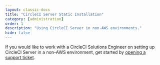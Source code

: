 ```yaml
---
layout: classic-docs
title: "CircleCI Server Static Installation"
category: [administration]
order: 1
description: "Using CircleCI Server in non-AWS environments."
hide: false
---
```


If you would like to work with a CircleCI Solutions Engineer on setting up CircleCI Server in a non-AWS environment, get started by [opening a support ticket](https://support.circleci.com/hc/en-us/requests/new).

<!---
This article provides a System Administrators' overview of CircleCI's 2.0 static installation for non-AWS environments.

## Limitations 

This method of installation has the following limitations:

- It is not possible to use `machine` executors (Linux, Windows, macOS)
- It is not possible to use the Remote Docker Environment or Docker Layer Caching (in other words, you can't build Docker images).
- There is no first-class high-availability option.

CircleCI 2.0 provides new infrastructure that includes the following improvements:

* New configuration with any number of jobs and workflows to orchestrate them. 
* Custom images for execution on a per-job basis.
* Fine-grained performance with dependency caching and per-job CPU or memory allocation. 

## Build Environments

By default, CircleCI 2.0's Nomad Client instances automatically provision containers according to the image configured for each job in your `.circleci/config.yml` file. CircleCI uses Nomad as the primary job scheduler in CircleCI 2.0. Refer to the [Introduction to Nomad Cluster Operation]({{ site.baseurl }}/2.0/nomad/) to learn more about the job scheduler and how to perfom basic client and cluster operations.

## Architecture

A CircleCI static installation consists of two primary components: Services and Nomad Clients. Services run on a single instance that is comprised of the core application, storage, and networking functionality. Any number of Nomad Clients execute jobs and communicate back to the Services machine. Both components must access an instance of GitHub or GitHub Enterprise on the network as illustrated in the following architecture diagram.

![A Diagram of the CircleCI Architecture]({{site.baseurl}}/assets/img/docs/architecture-v1.png)

### Services 

The machine on which the Services instance runs should only be restarted gracefully and may be backed up using built-in VM snapshotting. **Note:** It is possible to configure external data storage with PostgreSQL and Mongo for high availability and then use standard tooling for database backups, see [Adding External Database Hosts for High Availability]({{ site.baseurl }}/2.0/high-availability/). DNS resolution must point to the IP address of the machine on which the Services are installed. The following table describes the ports used for traffic on the Service instance:


| Source                      | Ports                   | Use                    |
|-----------------------------|-------------------------|------------------------|
| End Users                   | 80, 443, 7171, 8081     | HTTP/HTTPS Traffic     |
| Administrators              | 22                      | SSH                    |
| Administrators              | 8800                    | Admin Console          |
| Nomad Clients               | 4647, 8585, 7171, 3001  | Internal Communication |
| GitHub (Enterprise or .com) | 80, 443                 | Incoming Webhooks      |
{: class="table table-striped"}

### Nomad Clients

The Nomad Client instances run without storing state, enabling you to increase or decrease containers as needed. To ensure that there are enough client machines running to handle all of the builds, track the queued builds, and increase the client machines as needed to balance the load.

Each machine on which the Nomad Clients are installed reserves two CPUs and 4GB of memory for coordinating builds. The remaining processors and memory create the containers. Larger machines are able to run more containers and are limited by the number of available cores after two are reserved for coordination. The following table describes the ports used on the Nomad client instances:


| Source                           | Ports                   | Use                                                            |
|----------------------------------|-------------------------|----------------------------------------------------------------|
| End Users                        | 64535-65535             | [SSH into builds feature](https://circleci.com/docs/2.0/ssh-access-jobs/) |
| Administrators                   | 80 or 443               | CircleCI API Access (graceful shutdown, etc)                   |
| Administrators                   | 22                      | SSH                                                            |
| Services VM                      | 4647, 8585, 7171, 3001  | Internal Communication                                         |
{: class="table table-striped"}

### GitHub

CircleCI uses GitHub or GitHub Enterprise credentials for
authentication which, in turn, may use LDAP, SAML, or SSH for access. CircleCI will inherit the authentication supported by your central SSO infrastructure. The following table describes the ports used on machines running GitHub to communicate with the Services and Nomad client instances.


| Source        | Ports   | Use          |
|---------------|---------|--------------|
| Services   | 22      | Git Access   |
| Services   | 80, 443 | API Access   |
| Nomad Client | 22      | Git Access   |
| Nomad Client | 80, 443 | API Access   |
{: class="table table-striped"}


## Installation 

The following sections describe the steps for installation of the Services VM and the Nomad cluster.

### Prerequisites

Have the following available before beginning the installation procedure:

- A Platinum CircleCI support agreement. Contact CircleCI support or your account representative to get started.
- A CircleCI License file (.rli). Contact CircleCI support if you need a license.
- A machine to run Ubuntu 14.04 or 16.04 with a minimum of at least 100 GB storage, 32 GB RAM, and 4 CPUs (8 CPUs preferred) for the Services VM.
- A cluster of machines running Ubuntu 14.04 or 16.04 with a minumum of 8 GB RAM and 4 CPUs each, as well as network access to any Docker registries that are required by your builds for the Nomad Client VMs.

### Installing the Services Machine

1. Copy the [Services init script](https://github.com/circleci/server-static-install/blob/master/provision-services-ubuntu.sh) to the Services VM machine.

2. Log in to the machine provisioned for the Services VM and run the `sudo su` command.

3. Run `./provision-services-ubuntu.sh` to start the script. 

4. Go to the public IP of the host on port 8800 using HTTPS. You may need to configure a firewall rule or other public Internet gateway to enable access to the services host.

5. You will see a page about bypassing the browser's TLS warning. If you'd like, you can copy the command below that into your terminal to verify the certificate's authenticity.

6. Enter your license.

7. On the Replicated settings page, enter the following information:
  - Hostname: either an IP address or your hostname if you've configured DNS records for a domain.
  - Services: make sure all boxes are checked.
  - Execution Engines: make sure 1.0 is unchecked and 2.0 is checked.
  - 2.0 Builders: make sure this is set to "Cluster".
  - GitHub Integration: Follow the instructions in the description and fill in the details.
  - Storage: if you're running this installation in Amazon, you can configure an S3 bucket to store build artifacts and files. If not, set to "None".
  - VM Provider: set to "None".

8. Any sections not explicitly mentioned above can be configured or left alone per your needs.

9. Accept the License Agreement, and click "Save".

### Installing the Nomad Clients

1. Copy the [Client init script](https://github.com/circleci/server-static-install/blob/master/provision-nomad-client-ubuntu.sh) to the Nomad Server machine.

2. Log in to the machine provisioned for the Nomad Server and run the `sudo su` command.

3. To start the script, set the `NOMAD_SERVER_ADDRESS` environment variable to the routable IP of the Services machine you set up in the last section. Then, run `./provision-nomad-client-ubuntu.sh` (for example, `NOMAD_SERVER_ADDRESS=1.2.3.4 ./provision-nomad-client-ubuntu.sh`).

### Storage

The `None` storage driver saves all of your CircleCI data locally. This means that artifacts, test results, and action logs will be saved locally at `/data/circle/storage-fileserver`. It is best practice to mount an external volume and create a symbolic link between the two when using this storage option. **Note:** Data may only be transferred as quickly as the external volume will allow, so SSDs are best practice.

### Troubleshooting

This section includes some possible resolutions for common issues that may be encountered during system setup and installation.

- Symptom: Jobs stay in `queued` status until they fail and never successfully run.
  - Check port 8585 if the nomad client logs contain the following type of error message:
    - {"error":"rpc error: code = Unavailable desc = grpc: the connection is unavailable","level":"warning","msg":"error fetching config, retrying","time":"2018-04-17T18:47:01Z"}
--->